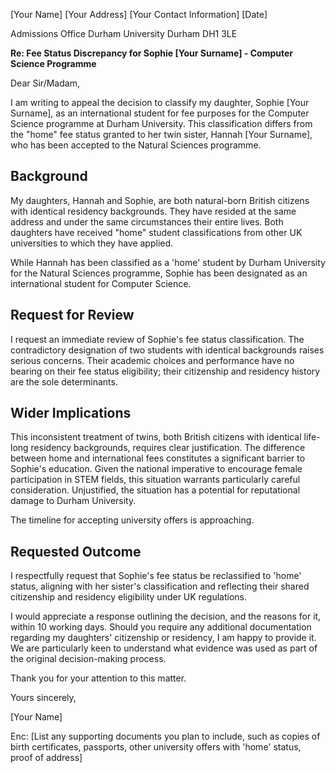
[Your Name]
[Your Address]
[Your Contact Information]
[Date]

Admissions Office
Durham University
Durham DH1 3LE

**Re: Fee Status Discrepancy for Sophie [Your Surname] - Computer Science Programme**

Dear Sir/Madam,

I am writing to appeal the decision to classify my daughter, Sophie [Your Surname], as an international student for fee purposes for the Computer Science programme at Durham University. This classification differs from the "home" fee status granted to her twin sister, Hannah [Your Surname], who has been accepted to the Natural Sciences programme.

## Background

My daughters, Hannah and Sophie, are both natural-born British citizens with identical residency backgrounds. They have resided at the same address and under the same circumstances their entire lives.  Both daughters have received "home" student classifications from other UK universities to which they have applied.

While Hannah has been classified as a 'home' student by Durham University for the Natural Sciences programme, Sophie has been designated as an international student for Computer Science.

## Request for Review

I request an immediate review of Sophie's fee status classification.  The contradictory designation of two students with identical backgrounds raises serious concerns. Their academic choices and performance have no bearing on their fee status eligibility; their citizenship and residency history are the sole determinants.

## Wider Implications

This inconsistent treatment of twins, both British citizens with identical life-long residency backgrounds, requires clear justification. The difference between home and international fees constitutes a significant barrier to Sophie's education. Given the national imperative to encourage female participation in STEM fields, this situation warrants particularly careful consideration. Unjustified, the situation has a potential for reputational damage to Durham University.

The timeline for accepting university offers is approaching.

## Requested Outcome

I respectfully request that Sophie's fee status be reclassified to 'home' status, aligning with her sister's classification and reflecting their shared citizenship and residency eligibility under UK regulations.

I would appreciate a response outlining the decision, and the reasons for it, within 10 working days. Should you require any additional documentation regarding my daughters' citizenship or residency, I am happy to provide it. We are particularly keen to understand what evidence was used as part of the original decision-making process.

Thank you for your attention to this matter.

Yours sincerely,

[Your Name]

Enc: [List any supporting documents you plan to include, such as copies of birth certificates, passports, other university offers with 'home' status, proof of address]
